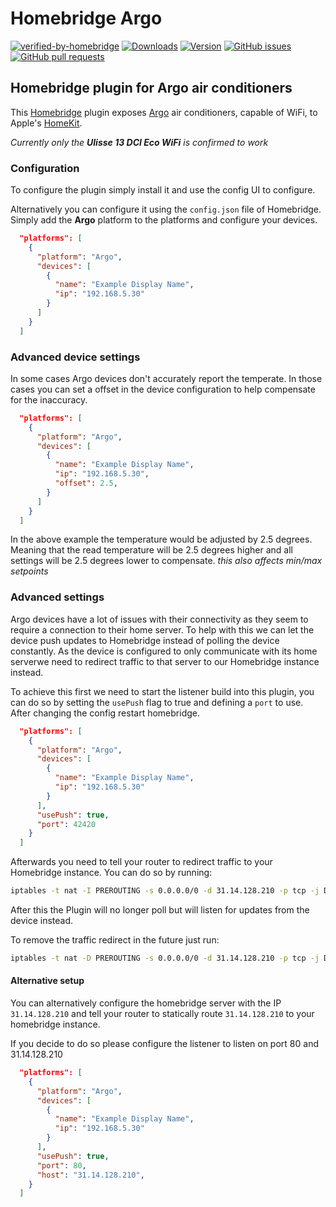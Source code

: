 # Homebridge Argo

[![verified-by-homebridge](https://badgen.net/badge/homebridge/verified/purple)](https://github.com/homebridge/homebridge/wiki/Verified-Plugins)
[![Downloads](https://img.shields.io/npm/dt/homebridge-argo.svg)](https://www.npmjs.com/package/homebridge-argo)
[![Version](https://img.shields.io/npm/v/homebridge-argo.svg)](https://www.npmjs.com/package/homebridge-argo)
[![GitHub issues](https://img.shields.io/github/issues/0skillallluck/homebridge-argo)](https://github.com/0skillallluck/homebridge-argo/issues)
[![GitHub pull requests](https://img.shields.io/github/issues-pr/0skillallluck/homebridge-argo)](https://github.com/0skillallluck/homebridge-argo/pulls)

</span>

## Homebridge plugin for Argo air conditioners

This [Homebridge](https://github.com/homebridge/homebridge) plugin exposes [Argo](https://www.argoclima.com/en/) air conditioners,
capable of WiFi, to Apple's [HomeKit](https://www.apple.com/ios/home/).

*Currently only the **Ulisse 13 DCI Eco WiFi** is confirmed to work*

### Configuration

To configure the plugin simply install it and use the config UI to configure.

Alternatively you can configure it using the `config.json` file of Homebridge. Simply add the **Argo** platform to the platforms and configure your devices.
 
```json
  "platforms": [
    {
      "platform": "Argo",
      "devices": [
        {
          "name": "Example Display Name",
          "ip": "192.168.5.30"
        }
      ]
    }
  ]
```

### Advanced device settings

In some cases Argo devices don't accurately report the temperate. In those cases you can set a offset in the device configuration to
help compensate for the inaccuracy.

```json
  "platforms": [
    {
      "platform": "Argo",
      "devices": [
        {
          "name": "Example Display Name",
          "ip": "192.168.5.30",
          "offset": 2.5,
        }
      ]
    }
  ]
```

In the above example the temperature would be adjusted by 2.5 degrees. Meaning that the read temperature will be 2.5 degrees higher
and all settings will be 2.5 degrees lower to compensate. *this also affects min/max setpoints*

### Advanced settings

Argo devices have a lot of issues with their connectivity as they seem to require a connection to their home server.
To help with this we can let the device push updates to Homebridge instead of polling the device constantly.
As the device is configured to only communicate with its home serverwe need to redirect traffic to that server to our Homebridge instance instead.

To achieve this first we need to start the listener build into this plugin, you can do so by setting the `usePush` flag to true and defining a `port` to use.
After changing the config restart homebridge.

```json
  "platforms": [
    {
      "platform": "Argo",
      "devices": [
        {
          "name": "Example Display Name",
          "ip": "192.168.5.30"
        }
      ],
      "usePush": true,
      "port": 42420
    }
  ]
```

Afterwards you need to tell your router to redirect traffic to your Homebridge instance. You can do so by running:

```bash
iptables -t nat -I PREROUTING -s 0.0.0.0/0 -d 31.14.128.210 -p tcp -j DNAT --to-destination <your-homebridge-ip>:<your-port>
```

After this the Plugin will no longer poll but will listen for updates from the device instead.


To remove the traffic redirect in the future just run:
```bash
iptables -t nat -D PREROUTING -s 0.0.0.0/0 -d 31.14.128.210 -p tcp -j DNAT --to-destination <your-homebridge-ip>:<your-port>
```

#### Alternative setup

You can alternatively configure the homebridge server with the IP `31.14.128.210` and tell your router to statically route `31.14.128.210`
to your homebridge instance.

If you decide to do so please configure the listener to listen on port 80 and 31.14.128.210

```json
  "platforms": [
    {
      "platform": "Argo",
      "devices": [
        {
          "name": "Example Display Name",
          "ip": "192.168.5.30"
        }
      ],
      "usePush": true,
      "port": 80,
      "host": "31.14.128.210",
    }
  ]
```